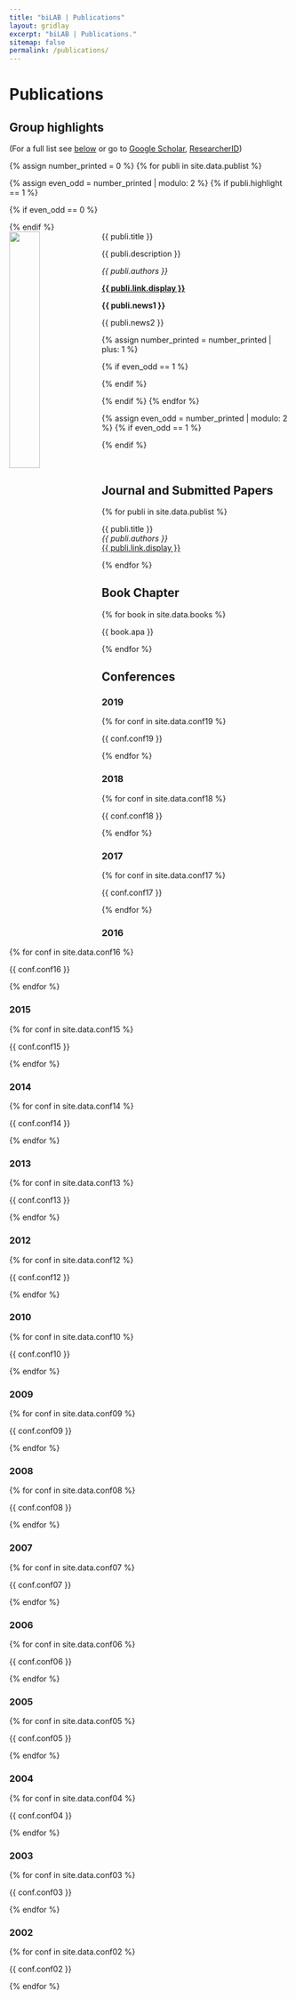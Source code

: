 ```yaml
---
title: "biLAB | Publications"
layout: gridlay
excerpt: "biLAB | Publications."
sitemap: false
permalink: /publications/
---
```



# Publications

## Group highlights

(For a full list see [below](#full-list) or go to [Google Scholar](https://scholar.google.ch/citations?user=TqxYWZsAAAAJ), [ResearcherID](https://www.researcherid.com/rid/D-7763-2012))

{% assign number_printed = 0 %}
{% for publi in site.data.publist %}

{% assign even_odd = number_printed | modulo: 2 %}
{% if publi.highlight == 1 %}

{% if even_odd == 0 %}
<div class="row">
{% endif %}

<div class="col-sm-6 clearfix">
 <div class="well">
  <pubtit>{{ publi.title }}</pubtit>
  <img src="{{ site.url }}{{ site.baseurl }}/images/pubpic/{{ publi.image }}" class="img-responsive" width="33%" style="float: left" />
  <p>{{ publi.description }}</p>
  <p><em>{{ publi.authors }}</em></p>
  <p><strong><a href="{{ publi.link.url }}">{{ publi.link.display }}</a></strong></p>
  <p class="text-danger"><strong> {{ publi.news1 }}</strong></p>
  <p> {{ publi.news2 }}</p>
 </div>
</div>

{% assign number_printed = number_printed | plus: 1 %}

{% if even_odd == 1 %}
</div>
{% endif %}

{% endif %}
{% endfor %}

{% assign even_odd = number_printed | modulo: 2 %}
{% if even_odd == 1 %}
</div>
{% endif %}

<p> &nbsp; </p>

  
## Journal and Submitted Papers

{% for publi in site.data.publist %}

  {{ publi.title }} <br />
  <em>{{ publi.authors }} </em><br /><a href="{{ publi.link.url }}">{{ publi.link.display }}</a>

{% endfor %}
  
## Book Chapter

{% for book in site.data.books %}

  {{ book.apa }} <br />

{% endfor %}
  
## Conferences

### 2019

{% for conf in site.data.conf19 %}

  {{ conf.conf19 }} <br />

{% endfor %}

### 2018

{% for conf in site.data.conf18 %}

  {{ conf.conf18 }} <br />

{% endfor %}

### 2017

{% for conf in site.data.conf17 %}

  {{ conf.conf17 }} <br />

{% endfor %}

### 2016

{% for conf in site.data.conf16 %}

  {{ conf.conf16 }} <br />

{% endfor %}

### 2015

{% for conf in site.data.conf15 %}

  {{ conf.conf15 }} <br />

{% endfor %}

### 2014

{% for conf in site.data.conf14 %}

  {{ conf.conf14 }} <br />

{% endfor %}

### 2013

{% for conf in site.data.conf13 %}

  {{ conf.conf13 }} <br />

{% endfor %}

### 2012

{% for conf in site.data.conf12 %}

  {{ conf.conf12 }} <br />

{% endfor %}

### 2010

{% for conf in site.data.conf10 %}

  {{ conf.conf10 }} <br />

{% endfor %}

### 2009

{% for conf in site.data.conf09 %}

  {{ conf.conf09 }} <br />

{% endfor %}

### 2008

{% for conf in site.data.conf08 %}

  {{ conf.conf08 }} <br />

{% endfor %}

### 2007

{% for conf in site.data.conf07 %}

  {{ conf.conf07 }} <br />

{% endfor %}

### 2006

{% for conf in site.data.conf06 %}

  {{ conf.conf06 }} <br />

{% endfor %}

### 2005

{% for conf in site.data.conf05 %}

  {{ conf.conf05 }} <br />

{% endfor %}

### 2004

{% for conf in site.data.conf04 %}

  {{ conf.conf04 }} <br />

{% endfor %}

### 2003

{% for conf in site.data.conf03 %}

  {{ conf.conf03 }} <br />

{% endfor %}

### 2002

{% for conf in site.data.conf02 %}

  {{ conf.conf02 }} <br />

{% endfor %}